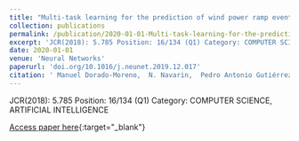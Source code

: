 ```yaml
---
title: "Multi-task learning for the prediction of wind power ramp events with deep neural networks"
collection: publications
permalink: /publication/2020-01-01-Multi-task-learning-for-the-prediction-of-wind-power-ramp-events-with-deep-neural-networks
excerpt: 'JCR(2018): 5.785 Position: 16/134 (Q1) Category: COMPUTER SCIENCE, ARTIFICIAL INTELLIGENCE'
date: 2020-01-01
venue: 'Neural Networks'
paperurl: 'doi.org/10.1016/j.neunet.2019.12.017'
citation: ' Manuel Dorado-Moreno,  N. Navarin,  Pedro Antonio Gutiérrez,  L. Prieto,  A. Sperduti,  Sancho Salcedo-Sanz,  César Hervás-Martínez, &quot;Multi-task learning for the prediction of wind power ramp events with deep neural networks.&quot; Neural Networks, 2020.'
---
```

JCR(2018): 5.785 Position: 16/134 (Q1) Category: COMPUTER SCIENCE, ARTIFICIAL INTELLIGENCE

[Access paper here](doi.org/10.1016/j.neunet.2019.12.017){:target="_blank"}
